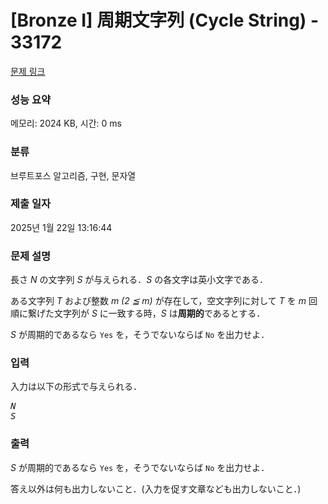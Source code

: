 # [Bronze I] 周期文字列 (Cycle String) - 33172 

[문제 링크](https://www.acmicpc.net/problem/33172) 

### 성능 요약

메모리: 2024 KB, 시간: 0 ms

### 분류

브루트포스 알고리즘, 구현, 문자열

### 제출 일자

2025년 1월 22일 13:16:44

### 문제 설명

<p>長さ <var>N</var> の文字列 <var>S</var> が与えられる．<var>S</var> の各文字は英小文字である．</p>

<p>ある文字列 <var>T</var> および整数 <var>m   (2 ≦ m)</var> が存在して，空文字列に対して <var>T</var> を <var>m</var> 回順に繋げた文字列が <var>S</var> に一致する時，<var>S</var> は<strong>周期的</strong>であるとする．</p>

<p><var>S</var> が周期的であるなら <code>Yes</code> を，そうでないならば <code>No</code> を出力せよ．</p>

### 입력 

 <p>入力は以下の形式で与えられる．</p>

<pre><var>N</var>
<var>S</var></pre>

### 출력 

 <p><var>S</var> が周期的であるなら <code>Yes</code> を，そうでないならば <code>No</code> を出力せよ．</p>

<p>答え以外は何も出力しないこと．(入力を促す文章なども出力しないこと．)</p>

